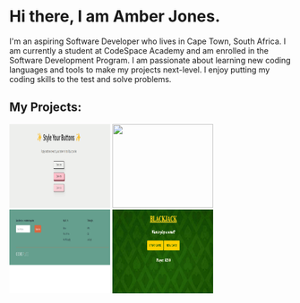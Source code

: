<!--My Introduction -->
# Hi there, I am Amber Jones. 
I'm an aspiring Software Developer who lives in Cape Town, South Africa. I am currently a student at CodeSpace Academy and am enrolled in the Software Development Program. I am passionate about learning new coding languages and tools to make my projects next-level. I enjoy putting my coding skills to the test and solve problems. 


<!--Possible profile banner-->


<!--Technologies and Frameworks -->


<!--Sills and languages -->


<!--Projects showcase -->
## My Projects:
<img src="mod_5.gif" width="180" height="150"/>
<img src="mod_7.gif" width="180" height="150"/>
<img src="mod_8.gif" width="180" height="150"/>
<img src="mod_9.gif" width="180" height="150"/>

<!--Social Links -->

<!--Contact info -->



